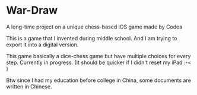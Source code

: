 # War-Draw
A long-time project on a unique chess-based iOS game made by Codea

This is a game that I invented during middle school. And I am trying to export it into a digital version.

This game basically a dice-chess game but have multiple choices for every step.
Currently in progress. (It should be quicker if I didn't reset my iPad :-< )

Btw since I had my education before college in China, some documents are written in Chinese.
